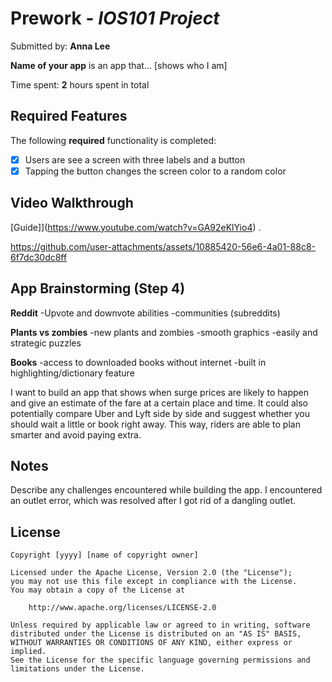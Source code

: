# Prework - *IOS101 Project*

Submitted by: **Anna Lee**

**Name of your app** is an app that... [shows who I am] 

Time spent: **2** hours spent in total

## Required Features

The following **required** functionality is completed:

- [X] Users are see a screen with three labels and a button
- [X] Tapping the button changes the screen color to a random color
 
## Video Walkthrough

[Guide]](https://www.youtube.com/watch?v=GA92eKlYio4) .

https://github.com/user-attachments/assets/10885420-56e6-4a01-88c8-6f7dc30dc8ff

## App Brainstorming (Step 4)

__**Reddit**__
-Upvote and downvote abilities
-communities (subreddits)

__**Plants vs zombies**__
-new plants and zombies
-smooth graphics
-easily and strategic puzzles 

__**Books**__
-access to downloaded books without internet
-built in highlighting/dictionary feature

I want to build an app that shows when surge prices are likely to happen and give an estimate of the fare at a certain place and time. It could also potentially compare Uber and Lyft side by side and suggest whether you should wait a little or book right away. This way, riders are able to plan smarter and avoid paying extra. 

## Notes

Describe any challenges encountered while building the app.
I encountered an outlet error, which was resolved after I got rid of a dangling outlet. 

## License

    Copyright [yyyy] [name of copyright owner]

    Licensed under the Apache License, Version 2.0 (the "License");
    you may not use this file except in compliance with the License.
    You may obtain a copy of the License at

        http://www.apache.org/licenses/LICENSE-2.0

    Unless required by applicable law or agreed to in writing, software
    distributed under the License is distributed on an "AS IS" BASIS,
    WITHOUT WARRANTIES OR CONDITIONS OF ANY KIND, either express or implied.
    See the License for the specific language governing permissions and
    limitations under the License.
